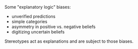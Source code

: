 Some "explanatory logic" biases:

* unverified predictions
* simple categories
* asymmetry in positive vs. negative beliefs
* digitizing uncertain beliefs

Stereotypes act as explanations and are subject to those biases.
